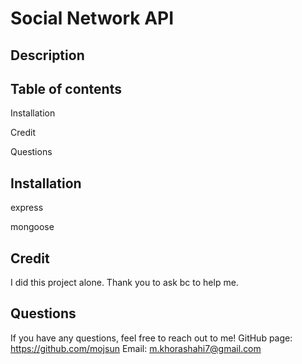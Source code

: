 # Social Network API

## Description

## Table of contents

Installation

Credit

Questions

## Installation

express

mongoose

## Credit

I did this project alone. Thank you to ask bc to help me.

## Questions

If you have any questions, feel free to reach out to me! GitHub page: https://github.com/mojsun Email: m.khorashahi7@gmail.com
